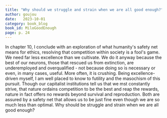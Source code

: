 ```yaml
---
title: "Why should we struggle and strain when we are all good enough?"
author: goujou
date:   2023-10-01
category: book_blog
book_id: MiloGoodEnough
page: p. 24
---
```

In chapter 10, I conclude with an exploration of what humanity's safety net means for ethics, resolving that competition within society is a fool's game.
We need far less excellence than we cultivate.
We do it anyway because the best of our neurons, those that rescued us from extinction, are underemployed and overqualified - not because doing so is necessary or even, in many cases, useful.
More often, it is crushing.
Being excellence-driven myself, I am well placed to know to futility and the masochism of this pursuit.
Though our capitalist institutions tell us that we mst constantly strive, that nature ordains competition to be the best and reap the rewards, nature in fact offers no rewards beyond survival and reproduction.
Both are assured by a safety net that allows us to be just fine even though we are so much less than optimal.
Why should be struggle and strain when we are all good enough?
